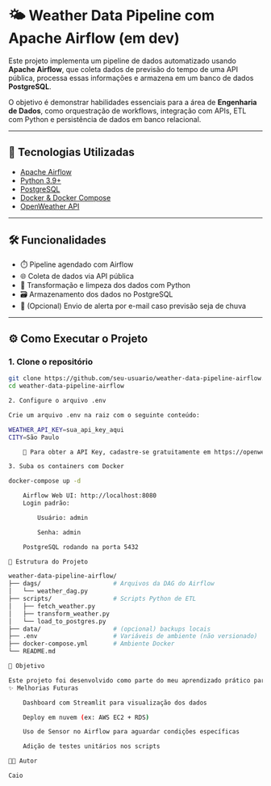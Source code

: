# 🌤️ Weather Data Pipeline com Apache Airflow (em dev)

Este projeto implementa um pipeline de dados automatizado usando **Apache Airflow**, que coleta dados de previsão do tempo de uma API pública, processa essas informações e armazena em um banco de dados **PostgreSQL**.

O objetivo é demonstrar habilidades essenciais para a área de **Engenharia de Dados**, como orquestração de workflows, integração com APIs, ETL com Python e persistência de dados em banco relacional.

---

## 🧰 Tecnologias Utilizadas

- [Apache Airflow](https://airflow.apache.org/)
- [Python 3.9+](https://www.python.org/)
- [PostgreSQL](https://www.postgresql.org/)
- [Docker & Docker Compose](https://www.docker.com/)
- [OpenWeather API](https://openweathermap.org/api)

---

## 🛠️ Funcionalidades

- ⏱️ Pipeline agendado com Airflow
- 🌐 Coleta de dados via API pública
- 🧹 Transformação e limpeza dos dados com Python
- 🗃️ Armazenamento dos dados no PostgreSQL
- 📧 (Opcional) Envio de alerta por e-mail caso previsão seja de chuva

---

## ⚙️ Como Executar o Projeto

### 1. Clone o repositório

```bash
git clone https://github.com/seu-usuario/weather-data-pipeline-airflow.git
cd weather-data-pipeline-airflow

2. Configure o arquivo .env

Crie um arquivo .env na raiz com o seguinte conteúdo:

WEATHER_API_KEY=sua_api_key_aqui
CITY=São Paulo

    🔑 Para obter a API Key, cadastre-se gratuitamente em https://openweathermap.org/api

3. Suba os containers com Docker

docker-compose up -d

    Airflow Web UI: http://localhost:8080
    Login padrão:

        Usuário: admin

        Senha: admin

    PostgreSQL rodando na porta 5432

📂 Estrutura do Projeto

weather-data-pipeline-airflow/
├── dags/                    # Arquivos da DAG do Airflow
│   └── weather_dag.py
├── scripts/                 # Scripts Python de ETL
│   ├── fetch_weather.py
│   ├── transform_weather.py
│   └── load_to_postgres.py
├── data/                    # (opcional) backups locais
├── .env                     # Variáveis de ambiente (não versionado)
├── docker-compose.yml       # Ambiente Docker
└── README.md

📌 Objetivo

Este projeto foi desenvolvido como parte do meu aprendizado prático para atuar como Engenheiro de Dados Júnior, com foco em pipelines de dados, automação e boas práticas de orquestração com Airflow.
✨ Melhorias Futuras

    Dashboard com Streamlit para visualização dos dados

    Deploy em nuvem (ex: AWS EC2 + RDS)

    Uso de Sensor no Airflow para aguardar condições específicas

    Adição de testes unitários nos scripts

👨‍💻 Autor

Caio
